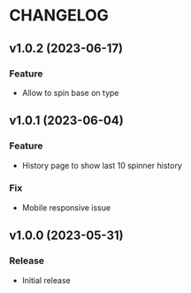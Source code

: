 # CHANGELOG

## v1.0.2 (2023-06-17)
### Feature
* Allow to spin base on type

## v1.0.1 (2023-06-04)
### Feature
* History page to show last 10 spinner history
### Fix
* Mobile responsive issue

## v1.0.0 (2023-05-31)
### Release
* Initial release
